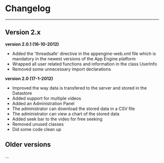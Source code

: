 # Changelog #


---


## Version 2.x ##

**version 2.0.1 (16-10-2012)**

  * Added the 'threadsafe' directive in the appengine-web.xml file which is mandatory in the newest versions of the App Engine platform
  * Wrapped all user related functions and information in the class UserInfo
  * Removed some unnecessary import declarations

**version 2.0 (17-1-2012)**

  * Improved the way data is transfered to the server and stored in the Datastore
  * Added support for multiple videos
  * Added an Administration Panel
  * The administrator can download the stored data in a CSV file
  * The administrator can view a chart of the stored data
  * Added seek bar to the video for free seeking
  * Removed unused classes
  * Did some code clean up

## Older versions ##

...